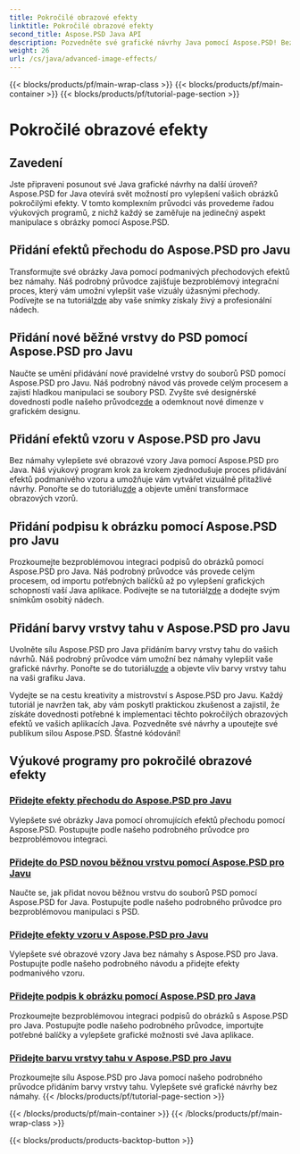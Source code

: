 ```yaml
---
title: Pokročilé obrazové efekty
linktitle: Pokročilé obrazové efekty
second_title: Aspose.PSD Java API
description: Pozvedněte své grafické návrhy Java pomocí Aspose.PSD! Bezproblémově si osvojte pokročilé obrazové efekty – od přechodů a vzorů po podpisy a tahy.
weight: 26
url: /cs/java/advanced-image-effects/
---
```


{{< blocks/products/pf/main-wrap-class >}}
{{< blocks/products/pf/main-container >}}
{{< blocks/products/pf/tutorial-page-section >}}

# Pokročilé obrazové efekty

## Zavedení
Jste připraveni posunout své Java grafické návrhy na další úroveň? Aspose.PSD for Java otevírá svět možností pro vylepšení vašich obrázků pokročilými efekty. V tomto komplexním průvodci vás provedeme řadou výukových programů, z nichž každý se zaměřuje na jedinečný aspekt manipulace s obrázky pomocí Aspose.PSD.

## Přidání efektů přechodu do Aspose.PSD pro Javu

 Transformujte své obrázky Java pomocí podmanivých přechodových efektů bez námahy. Náš podrobný průvodce zajišťuje bezproblémový integrační proces, který vám umožní vylepšit vaše vizuály úžasnými přechody. Podívejte se na tutoriál[zde](./add-gradient-effects/) aby vaše snímky získaly živý a profesionální nádech.

## Přidání nové běžné vrstvy do PSD pomocí Aspose.PSD pro Javu

Naučte se umění přidávání nové pravidelné vrstvy do souborů PSD pomocí Aspose.PSD pro Javu. Náš podrobný návod vás provede celým procesem a zajistí hladkou manipulaci se soubory PSD. Zvyšte své designérské dovednosti podle našeho průvodce[zde](./add-new-regular-layer/) a odemknout nové dimenze v grafickém designu.

## Přidání efektů vzoru v Aspose.PSD pro Javu

 Bez námahy vylepšete své obrazové vzory Java pomocí Aspose.PSD pro Java. Náš výukový program krok za krokem zjednodušuje proces přidávání efektů podmanivého vzoru a umožňuje vám vytvářet vizuálně přitažlivé návrhy. Ponořte se do tutoriálu[zde](./add-pattern-effects/) a objevte umění transformace obrazových vzorů.

## Přidání podpisu k obrázku pomocí Aspose.PSD pro Javu

 Prozkoumejte bezproblémovou integraci podpisů do obrázků pomocí Aspose.PSD pro Java. Náš podrobný průvodce vás provede celým procesem, od importu potřebných balíčků až po vylepšení grafických schopností vaší Java aplikace. Podívejte se na tutoriál[zde](./add-signature-to-image/) a dodejte svým snímkům osobitý nádech.

## Přidání barvy vrstvy tahu v Aspose.PSD pro Javu

 Uvolněte sílu Aspose.PSD pro Java přidáním barvy vrstvy tahu do vašich návrhů. Náš podrobný průvodce vám umožní bez námahy vylepšit vaše grafické návrhy. Ponořte se do tutoriálu[zde](./add-stroke-layer-color/) a objevte vliv barvy vrstvy tahu na vaši grafiku Java.

Vydejte se na cestu kreativity a mistrovství s Aspose.PSD pro Javu. Každý tutoriál je navržen tak, aby vám poskytl praktickou zkušenost a zajistil, že získáte dovednosti potřebné k implementaci těchto pokročilých obrazových efektů ve vašich aplikacích Java. Pozvedněte své návrhy a upoutejte své publikum silou Aspose.PSD. Šťastné kódování!
## Výukové programy pro pokročilé obrazové efekty
### [Přidejte efekty přechodu do Aspose.PSD pro Javu](./add-gradient-effects/)
Vylepšete své obrázky Java pomocí ohromujících efektů přechodu pomocí Aspose.PSD. Postupujte podle našeho podrobného průvodce pro bezproblémovou integraci.
### [Přidejte do PSD novou běžnou vrstvu pomocí Aspose.PSD pro Javu](./add-new-regular-layer/)
Naučte se, jak přidat novou běžnou vrstvu do souborů PSD pomocí Aspose.PSD for Java. Postupujte podle našeho podrobného průvodce pro bezproblémovou manipulaci s PSD.
### [Přidejte efekty vzoru v Aspose.PSD pro Javu](./add-pattern-effects/)
Vylepšete své obrazové vzory Java bez námahy s Aspose.PSD pro Java. Postupujte podle našeho podrobného návodu a přidejte efekty podmanivého vzoru.
### [Přidejte podpis k obrázku pomocí Aspose.PSD pro Java](./add-signature-to-image/)
Prozkoumejte bezproblémovou integraci podpisů do obrázků s Aspose.PSD pro Java. Postupujte podle našeho podrobného průvodce, importujte potřebné balíčky a vylepšete grafické možnosti své Java aplikace.
### [Přidejte barvu vrstvy tahu v Aspose.PSD pro Javu](./add-stroke-layer-color/)
Prozkoumejte sílu Aspose.PSD pro Java pomocí našeho podrobného průvodce přidáním barvy vrstvy tahu. Vylepšete své grafické návrhy bez námahy.
{{< /blocks/products/pf/tutorial-page-section >}}

{{< /blocks/products/pf/main-container >}}
{{< /blocks/products/pf/main-wrap-class >}}

{{< blocks/products/products-backtop-button >}}
